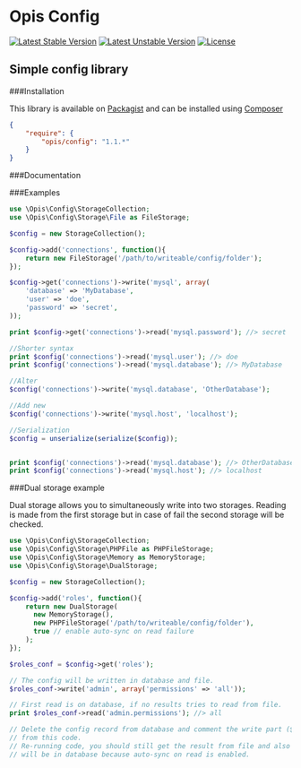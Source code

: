 Opis Config
===========
[![Latest Stable Version](https://poser.pugx.org/opis/config/version.png)](https://packagist.org/packages/opis/config)
[![Latest Unstable Version](https://poser.pugx.org/opis/config/v/unstable.png)](//packagist.org/packages/opis/config)
[![License](https://poser.pugx.org/opis/config/license.png)](https://packagist.org/packages/opis/config)

Simple config library
---------------------

###Installation

This library is available on [Packagist](https://packagist.org/packages/opis/config) and can be installed using [Composer](http://getcomposer.org)

```json
{
    "require": {
        "opis/config": "1.1.*"
    }
}
```

###Documentation

###Examples

```php
use \Opis\Config\StorageCollection;
use \Opis\Config\Storage\File as FileStorage;

$config = new StorageCollection();

$config->add('connections', function(){
    return new FileStorage('/path/to/writeable/config/folder');
});

$config->get('connections')->write('mysql', array(
    'database' => 'MyDatabase',
    'user' => 'doe',
    'password' => 'secret',
));

print $config->get('connections')->read('mysql.password'); //> secret

//Shorter syntax
print $config('connections')->read('mysql.user'); //> doe
print $config('connections')->read('mysql.database'); //> MyDatabase

//Alter
$config('connections')->write('mysql.database', 'OtherDatabase');

//Add new
$config('connections')->write('mysql.host', 'localhost');

//Serialization
$config = unserialize(serialize($config));


print $config('connections')->read('mysql.database'); //> OtherDatabase
print $config('connections')->read('mysql.host'); //> localhost
```

###Dual storage example

Dual storage allows you to simultaneously write into two storages.
Reading is made from the first storage but in case of fail the second storage will be checked.

```php
use \Opis\Config\StorageCollection;
use \Opis\Config\Storage\PHPFile as PHPFileStorage;
use \Opis\Config\Storage\Memory as MemoryStorage;
use \Opis\Config\Storage\DualStorage;

$config = new StorageCollection();

$config->add('roles', function(){
    return new DualStorage(
      new MemoryStorage(),
      new PHPFileStorage('/path/to/writeable/config/folder'),
      true // enable auto-sync on read failure
    );
});

$roles_conf = $config->get('roles');

// The config will be written in database and file.
$roles_conf->write('admin', array('permissions' => 'all'));

// First read is on database, if no results tries to read from file.
print $roles_conf->read('admin.permissions'); //> all

// Delete the config record from database and comment the write part ($roles_conf->write(...)) 
// from this code.
// Re-running code, you should still get the result from file and also the record 
// will be in database because auto-sync on read is enabled.

```




